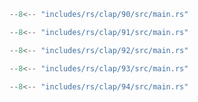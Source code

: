 
```rs title="90"
--8<-- "includes/rs/clap/90/src/main.rs"
```

```rs title="91"
--8<-- "includes/rs/clap/91/src/main.rs"
```

```rs title="92"
--8<-- "includes/rs/clap/92/src/main.rs"
```

```rs title="93"
--8<-- "includes/rs/clap/93/src/main.rs"
```

```rs title="94"
--8<-- "includes/rs/clap/94/src/main.rs"
```
